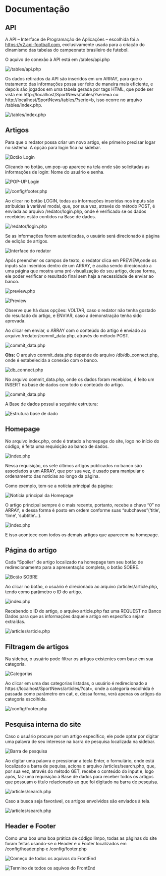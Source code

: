 # Documentação
## API
A API – Interface de Programação de Aplicações – escolhida foi a https://v2.api-football.com, exclusivamente usada para a criação do dinamismo das tabelas do campeonato brasileiro de futebol.

O aquivo de conexão à API está em /tables/api.php

![/tables/api.php](/img/to_github/API-1.png "/tables/api.php")

Os dados retirados da API são inseridos em um ARRAY, para que o tratamento das informações possa ser feito de maneira mais eficiente, e depois são jogados em uma tabela gerada por tags HTML, que pode ser vista em http://localhost/SportNews/tables/?serie=a ou http://localhost/SportNews/tables/?serie=b, isso ocorre no arquivo /tables/index.php.

![/tables/index.php](/img/to_github/API-2.png "/tables/index.php")

## Artigos
Para que o redator possa criar um novo artigo, ele primeiro precisar logar no sistema. A opção para login fica na sidebar.

![Botão Login](/img/to_github/ARTIGOS-1.png "Botão Login")

Clicando no botão, um pop-up aparece na tela onde são solicitadas as informações de login: Nome do usuário e senha.

![POP-UP Login](/img/to_github/ARTIGOS-2.png "POP-UP Login")

![/config/footer.php](/img/to_github/ARTIGOS-3.png "/config/footer.php")

Ao clicar no botão LOGIN, todas as informações inseridas nos inputs são atribuídas à variável modal, que, por sua vez, através do método POST, é enviada ao arquivo /redator/login.php, onde é verificado se os dados recebidos estão contidos na Base de dados.

![/redator/login.php](/img/to_github/ARTIGOS-4.png "/redator/login.php")

Se as informações forem autenticadas, o usuário será direcionado à página de edição de artigos. 

![Interface do redator](/img/to_github/ARTIGOS-5.png "Interface do redator")

Após preencher os campos de texto, o redator clica em PREVIEW,onde os inputs são inseridos dentro de um ARRAY, e acaba sendo direcionado a uma página que mostra uma pré-visualização do seu artigo, dessa forma, ele poder verificar o resultado final sem haja a necessidade de enviar ao banco.

![preview.php](/img/to_github/ARTIGOS-6.png "Trecho do código preview.php, onde os conteúdos dos inputs são inseridos em um ARRAY.")

![Preview](/img/to_github/ARTIGOS-7.png "Esse um artigo ainda na etapa de PREVIEW.")

Observe que há duas opções: VOLTAR, caso o redator não tenha gostado do resultado do artigo, e ENVIAR, caso a demonstração tenha sido aprovada.

Ao clicar em enviar, o ARRAY com o conteúdo do artigo é enviado ao arquivo /redator/commit_data.php, através do método POST.

![commit_data.php](/img/to_github/ARTIGOS-8.png "Trecho do código preview.php, onde o conteúdo do artigo é preparado para ser enviado ao arquivo commit_data.php")

**Obs:** O arquivo commit_data.php depende do arquivo /db/db_connect.php, onde é estabelecida a conexão com o banco.

![db_connect.php](/img/to_github/ARTIGOS-9.png "db_connect.php")

No arquivo commit_data.php, onde os dados foram recebidos, é feito um INSERT na base de dados com todo o conteúdo do artigo.

![commit_data.php](/img/to_github/ARTIGOS-10.png "commit_data.php")

A Base de dados possui a seguinte estrutura:

![Estrutura base de dado](/img/to_github/ARTIGOS-11.png "Estrutura base de dados")

## Homepage
No arquivo index.php, onde é tratado a homepage do site, logo no início do código, é feita uma requisição ao banco de dados.

![index.php](/img/to_github/HOMEPAGE-1.png "index.php")

Nessa requisição, os sete últimos artigos publicados no banco são associados a um ARRAY, que por sua vez, é usado para manipular o ordenamento das notícias ao longo da página.

Como exemplo, tem-se a notícia principal da página:

![Notícia principal da Homepage](/img/to_github/HOMEPAGE-2.png "Notícia principal da Homepage")

O artigo principal sempre é o mais recente, portanto, recebe a chave “0” no ARRAY, e dessa forma é posto em ordem conforme suas “subchaves”(‘title’, ‘time’, ‘subtitle’…).

![index.php](/img/to_github/HOMEPAGE-3.png "index.php")

E isso acontece com todos os demais artigos que aparecem na homepage.

## Página do artigo
Cada “Spoiler” de artigo localizado na homepage tem seu botão de redirecionamento para a apresentação completa, o botão SOBRE.

![Botão SOBRE](/img/to_github/PAGINA-DO-ARTIGO-1.png "Botão SOBRE")

Ao clicar no botão,  o usuário é direcionado ao arquivo /articles/article.php, tendo como parâmetro o ID do artigo.

![index.php](/img/to_github/PAGINA-DO-ARTIGO-2.png "index.php")

Recebendo o ID do artigo, o arquivo article.php faz uma REQUEST no Banco Dados para que as informações daquele artigo em específico sejam extraídas.

![/articles/article.php](/img/to_github/PAGINA-DO-ARTIGO-3.png "/articles/article.php")

## Filtragem de artigos
Na sidebar, o usuário pode filtrar os artigos existentes com base em sua categoria.

![Categorias](/img/to_github/FILTRAGEM-1.png "Categorias")

Ao clicar em uma das categorias listadas, o usuário é redirecionado a
https://localhost/SportNews/articles/?cat=, onde a categoria escolhida é passada como parâmetro em cat, e, dessa forma, verá apenas os artigos da categoria escolhida.

![/config/footer.php](/img/to_github/FILTRAGEM-2.png "/config/footer.php")

## Pesquisa interna do site
Caso o usuário procure por um artigo específico, ele pode optar por digitar uma palavra de seu interesse na barra de pesquisa localizada na sidebar.

![Barra de pesquisa](/img/to_github/FILTRAGEM-3.png "Barra de pesquisa")

Ao digitar uma palavra e pressionar a tecla Enter, o formulário, onde está localizado a barra de pequisa, aciona o arquivo /articles/search.php, que, por sua vez, através do método GET, recebe o conteúdo do input e, logo após, faz uma requisição à Base de dados para receber todos os artigos que possuam o título relacionado ao que foi digitado na barra de pesquisa.

![/articles/search.php](/img/to_github/FILTRAGEM-3.png "/articles/search.php")

Caso a busca seja favorável, os artigos envolvidos são enviados à tela.

![/articles/search.php](/img/to_github/FILTRAGEM-4.png "/articles/search.php")

## Header e Footer
Como uma boa uma boa prática de código limpo, todas as páginas do site foram feitas usando-se o Header e o Footer localizados em /config/header.php e /config/footer.php

![Começo de todos os aquivos do FrontEnd](/img/to_github/HEADER-FOOTER-1.png "Importando o cabeçalho")

![Termino de todos os aquivos do FrontEnd](/img/to_github/HEADER-FOOTER-1.png "Importando o rodapé")



